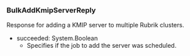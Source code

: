 ### BulkAddKmipServerReply
Response for adding a KMIP server to multiple Rubrik clusters.

- succeeded: System.Boolean
  - Specifies if the job to add the server was scheduled.
